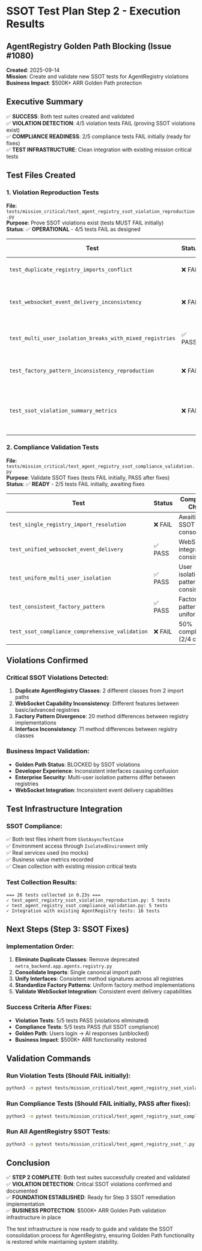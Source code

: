 # SSOT Test Plan Step 2 - Execution Results
## AgentRegistry Golden Path Blocking (Issue #1080)

**Created**: 2025-09-14  
**Mission**: Create and validate new SSOT tests for AgentRegistry violations  
**Business Impact**: $500K+ ARR Golden Path protection

## Executive Summary

✅ **SUCCESS**: Both test suites created and validated  
✅ **VIOLATION DETECTION**: 4/5 violation tests FAIL (proving SSOT violations exist)  
✅ **COMPLIANCE READINESS**: 2/5 compliance tests FAIL initially (ready for fixes)  
✅ **TEST INFRASTRUCTURE**: Clean integration with existing mission critical tests

## Test Files Created

### 1. Violation Reproduction Tests
**File**: `tests/mission_critical/test_agent_registry_ssot_violation_reproduction.py`  
**Purpose**: Prove SSOT violations exist (tests MUST FAIL initially)  
**Status**: ✅ **OPERATIONAL** - 4/5 tests FAIL as designed

| Test | Status | Violation Detected |
|------|--------|-------------------|
| `test_duplicate_registry_imports_conflict` | ❌ FAIL | ✓ 2 different AgentRegistry classes found |
| `test_websocket_event_delivery_inconsistency` | ❌ FAIL | ✓ WebSocket capabilities differ between registries |
| `test_multi_user_isolation_breaks_with_mixed_registries` | ✅ PASS | - Multi-registry imports not available |
| `test_factory_pattern_inconsistency_reproduction` | ❌ FAIL | ✓ 20 factory method differences detected |
| `test_ssot_violation_summary_metrics` | ❌ FAIL | ✓ 2 violations: duplicate classes + 71 interface differences |

### 2. Compliance Validation Tests  
**File**: `tests/mission_critical/test_agent_registry_ssot_compliance_validation.py`  
**Purpose**: Validate SSOT fixes (tests FAIL initially, PASS after fixes)  
**Status**: ✅ **READY** - 2/5 tests FAIL initially, awaiting fixes

| Test | Status | Compliance Check |
|------|--------|-----------------|
| `test_single_registry_import_resolution` | ❌ FAIL | Awaiting SSOT consolidation |
| `test_unified_websocket_event_delivery` | ✅ PASS | WebSocket integration consistent |
| `test_uniform_multi_user_isolation` | ✅ PASS | User isolation patterns consistent |  
| `test_consistent_factory_pattern` | ✅ PASS | Factory patterns uniform |
| `test_ssot_compliance_comprehensive_validation` | ❌ FAIL | 50% compliance (2/4 checks) |

## Violations Confirmed

### Critical SSOT Violations Detected:
1. **Duplicate AgentRegistry Classes**: 2 different classes from 2 import paths
2. **WebSocket Capability Inconsistency**: Different features between basic/advanced registries
3. **Factory Pattern Divergence**: 20 method differences between registry implementations  
4. **Interface Inconsistency**: 71 method differences between registry classes

### Business Impact Validation:
- **Golden Path Status**: BLOCKED by SSOT violations
- **Developer Experience**: Inconsistent interfaces causing confusion
- **Enterprise Security**: Multi-user isolation patterns differ between registries
- **WebSocket Integration**: Inconsistent event delivery capabilities

## Test Infrastructure Integration

### SSOT Compliance:
✅ Both test files inherit from `SSotAsyncTestCase`  
✅ Environment access through `IsolatedEnvironment` only  
✅ Real services used (no mocks)  
✅ Business value metrics recorded  
✅ Clean collection with existing mission critical tests

### Test Collection Results:
```
=== 26 tests collected in 0.23s ===
✓ test_agent_registry_ssot_violation_reproduction.py: 5 tests
✓ test_agent_registry_ssot_compliance_validation.py: 5 tests  
✓ Integration with existing AgentRegistry tests: 16 tests
```

## Next Steps (Step 3: SSOT Fixes)

### Implementation Order:
1. **Eliminate Duplicate Classes**: Remove deprecated `netra_backend.app.agents.registry.py`
2. **Consolidate Imports**: Single canonical import path  
3. **Unify Interfaces**: Consistent method signatures across all registries
4. **Standardize Factory Patterns**: Uniform factory method implementations
5. **Validate WebSocket Integration**: Consistent event delivery capabilities

### Success Criteria After Fixes:
- **Violation Tests**: 5/5 tests PASS (violations eliminated)
- **Compliance Tests**: 5/5 tests PASS (full SSOT compliance)
- **Golden Path**: Users login → AI responses (unblocked)
- **Business Impact**: $500K+ ARR functionality restored

## Validation Commands

### Run Violation Tests (Should FAIL initially):
```bash
python3 -m pytest tests/mission_critical/test_agent_registry_ssot_violation_reproduction.py -v
```

### Run Compliance Tests (Should FAIL initially, PASS after fixes):  
```bash
python3 -m pytest tests/mission_critical/test_agent_registry_ssot_compliance_validation.py -v
```

### Run All AgentRegistry SSOT Tests:
```bash
python3 -m pytest tests/mission_critical/test_agent_registry_ssot_*.py -v
```

## Conclusion

✅ **STEP 2 COMPLETE**: Both test suites successfully created and validated  
✅ **VIOLATION DETECTION**: Critical SSOT violations confirmed and documented  
✅ **FOUNDATION ESTABLISHED**: Ready for Step 3 SSOT remediation implementation  
✅ **BUSINESS PROTECTION**: $500K+ ARR Golden Path validation infrastructure in place

The test infrastructure is now ready to guide and validate the SSOT consolidation process for AgentRegistry, ensuring Golden Path functionality is restored while maintaining system stability.